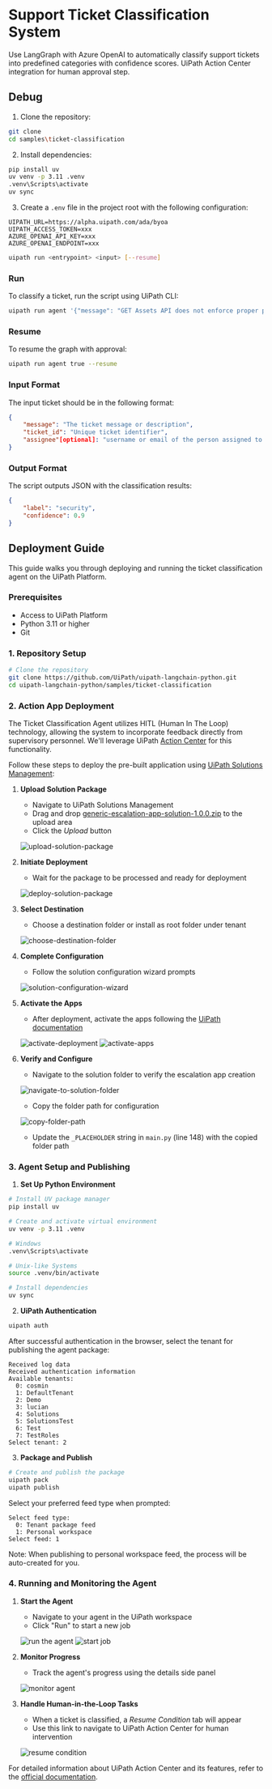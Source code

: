 # Support Ticket Classification System

Use LangGraph with Azure OpenAI to automatically classify support tickets into predefined categories with confidence scores. UiPath Action Center integration for human approval step.

## Debug

1. Clone the repository:
```bash
git clone
cd samples\ticket-classification
```

2. Install dependencies:
```bash
pip install uv
uv venv -p 3.11 .venv
.venv\Scripts\activate
uv sync
```

3. Create a `.env` file in the project root with the following configuration:
```env
UIPATH_URL=https://alpha.uipath.com/ada/byoa
UIPATH_ACCESS_TOKEN=xxx
AZURE_OPENAI_API_KEY=xxx
AZURE_OPENAI_ENDPOINT=xxx
```

```bash
uipath run <entrypoint> <input> [--resume]
```

### Run

To classify a ticket, run the script using UiPath CLI:

```bash
uipath run agent '{"message": "GET Assets API does not enforce proper permissions Assets.View", "ticket_id": "TICKET-2345"}'
```

### Resume

To resume the graph with approval:

```bash
uipath run agent true --resume
```

### Input Format

The input ticket should be in the following format:
```json
{
    "message": "The ticket message or description",
    "ticket_id": "Unique ticket identifier",
    "assignee"[optional]: "username or email of the person assigned to handle escalations"
}
```

### Output Format

The script outputs JSON with the classification results:
```json
{
    "label": "security",
    "confidence": 0.9
}
```

## Deployment Guide

This guide walks you through deploying and running the ticket classification agent on the UiPath Platform.

### Prerequisites
- Access to UiPath Platform
- Python 3.11 or higher
- Git

### 1. Repository Setup
```bash
# Clone the repository
git clone https://github.com/UiPath/uipath-langchain-python.git
cd uipath-langchain-python/samples/ticket-classification
```

### 2. Action App Deployment

The Ticket Classification Agent utilizes HITL (Human In The Loop) technology, allowing the system to incorporate feedback directly from supervisory personnel. We'll leverage UiPath [Action Center](https://docs.uipath.com/action-center/automation-suite/2023.4/user-guide/introduction) for this functionality.

Follow these steps to deploy the pre-built application using [UiPath Solutions Management](https://docs.uipath.com/solutions-management/automation-cloud/latest/user-guide/solutions-management-overview):

1. **Upload Solution Package**
   - Navigate to UiPath Solutions Management
   - Drag and drop [generic-escalation-app-solution-1.0.0.zip](escalation_app_solution/generic-escalation-app-solution-1.0.0.zip) to the upload area
   - Click the _Upload_ button

   ![upload-solution-package](../../docs/sample_images/ticket-classification/upload-solution-package.png)

2. **Initiate Deployment**
   - Wait for the package to be processed and ready for deployment

   ![deploy-solution-package](../../docs/sample_images/ticket-classification/deploy-solution-package.png)

3. **Select Destination**
   - Choose a destination folder or install as root folder under tenant

   ![choose-destination-folder](../../docs/sample_images/ticket-classification/solution-destination-folder.png)

4. **Complete Configuration**
   - Follow the solution configuration wizard prompts

   ![solution-configuration-wizard](../../docs/sample_images/ticket-classification/deploy-solution-package-wizard.png)

5. **Activate the Apps**
   - After deployment, activate the apps following the [UiPath documentation](https://docs.uipath.com/apps/automation-cloud/latest/user-guide/apps-in-solutions-management)

   ![activate-deployment](../../docs/sample_images/ticket-classification/activate-deployment.png)
   ![activate-apps](../../docs/sample_images/ticket-classification/activate-apps.png)

6. **Verify and Configure**
   - Navigate to the solution folder to verify the escalation app creation

   ![navigate-to-solution-folder](../../docs/sample_images/ticket-classification/navigate-to-solution-folder.png)

   - Copy the folder path for configuration

   ![copy-folder-path](../../docs/sample_images/ticket-classification/copy-folder-path.png)

   - Update the `_PLACEHOLDER` string in `main.py` (line 148) with the copied folder path

### 3. Agent Setup and Publishing

1. **Set Up Python Environment**
```bash
# Install UV package manager
pip install uv

# Create and activate virtual environment
uv venv -p 3.11 .venv

# Windows
.venv\Scripts\activate

# Unix-like Systems
source .venv/bin/activate

# Install dependencies
uv sync
```

2. **UiPath Authentication**
```bash
uipath auth
```
After successful authentication in the browser, select the tenant for publishing the agent package:
```
Received log data
Received authentication information
Available tenants:
  0: cosmin
  1: DefaultTenant
  2: Demo
  3: lucian
  4: Solutions
  5: SolutionsTest
  6: Test
  7: TestRoles
Select tenant: 2
```

3. **Package and Publish**
```bash
# Create and publish the package
uipath pack
uipath publish
```
Select your preferred feed type when prompted:
```
Select feed type:
  0: Tenant package feed
  1: Personal workspace
Select feed: 1
```
Note: When publishing to personal workspace feed, the process will be auto-created for you.

### 4. Running and Monitoring the Agent

1. **Start the Agent**
   - Navigate to your agent in the UiPath workspace
   - Click "Run" to start a new job

   ![run the agent](../../docs/sample_images/ticket-classification/run-agent.png)
   ![start job](../../docs/sample_images/ticket-classification/start-job.png)

2. **Monitor Progress**
   - Track the agent's progress using the details side panel

   ![monitor agent](../../docs/sample_images/ticket-classification/monitor-agent.png)

3. **Handle Human-in-the-Loop Tasks**
   - When a ticket is classified, a _Resume Condition_ tab will appear
   - Use this link to navigate to UiPath Action Center for human intervention

   ![resume condition](../../docs/sample_images/ticket-classification/resume-condition.png)

For detailed information about UiPath Action Center and its features, refer to the [official documentation](https://docs.uipath.com/action-center/automation-suite/2024.10/user-guide/introduction).
